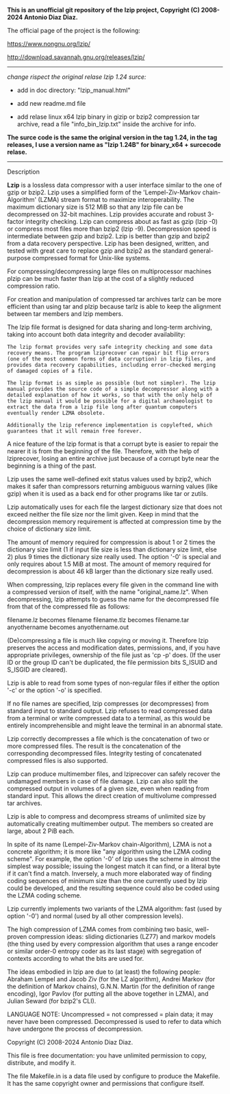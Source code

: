 **This is an unofficial git repository of the lzip project, Copyright (C) 2008-2024 Antonio Diaz Diaz.**

The official page of the project is the following:

https://www.nongnu.org/lzip/

http://download.savannah.gnu.org/releases/lzip/

---

*change rispect the original relase lzip 1.24 surce:*

* add in doc directory: "lzip_manual.html"

* add new readme.md file

* add relase linux x64 lzip binary in gizip or bzip2 compression tar archive, read a file "info_bin_lzip.txt" inside the archive for info.

**The surce code is the same the original version in the tag 1.24, in the tag releases, I use a version name as "lzip 1.24B" for binary_x64 + surcecode relase.**

---

Description

**Lzip** is a lossless data compressor with a user interface similar to the one of gzip or bzip2. Lzip uses a simplified form of the 'Lempel-Ziv-Markov chain-Algorithm' (LZMA) stream format to maximize interoperability. The maximum dictionary size is 512 MiB so that any lzip file can be decompressed on 32-bit machines. Lzip provides accurate and robust 3-factor integrity checking. Lzip can compress about as fast as gzip (lzip -0) or compress most files more than bzip2 (lzip -9). Decompression speed is intermediate between gzip and bzip2. Lzip is better than gzip and bzip2 from a data recovery perspective. Lzip has been designed, written, and tested with great care to replace gzip and bzip2 as the standard general-purpose compressed format for Unix-like systems.

For compressing/decompressing large files on multiprocessor machines plzip can be much faster than lzip at the cost of a slightly reduced compression ratio.

For creation and manipulation of compressed tar archives tarlz can be more efficient than using tar and plzip because tarlz is able to keep the alignment between tar members and lzip members.

The lzip file format is designed for data sharing and long-term archiving, taking into account both data integrity and decoder availability:

    The lzip format provides very safe integrity checking and some data recovery means. The program lziprecover can repair bit flip errors (one of the most common forms of data corruption) in lzip files, and provides data recovery capabilities, including error-checked merging of damaged copies of a file.

    The lzip format is as simple as possible (but not simpler). The lzip manual provides the source code of a simple decompressor along with a detailed explanation of how it works, so that with the only help of the lzip manual it would be possible for a digital archaeologist to extract the data from a lzip file long after quantum computers eventually render LZMA obsolete.

    Additionally the lzip reference implementation is copylefted, which guarantees that it will remain free forever.

A nice feature of the lzip format is that a corrupt byte is easier to repair the nearer it is from the beginning of the file. Therefore, with the help of lziprecover, losing an entire archive just because of a corrupt byte near the beginning is a thing of the past.

Lzip uses the same well-defined exit status values used by bzip2, which makes it safer than compressors returning ambiguous warning values (like gzip) when it is used as a back end for other programs like tar or zutils.

Lzip automatically uses for each file the largest dictionary size that does not exceed neither the file size nor the limit given. Keep in mind that the decompression memory requirement is affected at compression time by the choice of dictionary size limit.

The amount of memory required for compression is about 1 or 2 times the dictionary size limit (1 if input file size is less than dictionary size limit, else 2) plus 9 times the dictionary size really used. The option '-0' is special and only requires about 1.5 MiB at most. The amount of memory required for decompression is about 46 kB larger than the dictionary size really used.

When compressing, lzip replaces every file given in the command line with a compressed version of itself, with the name "original_name.lz". When decompressing, lzip attempts to guess the name for the decompressed file from that of the compressed file as follows:

filename.lz becomes filename filename.tlz becomes filename.tar anyothername becomes anyothername.out

(De)compressing a file is much like copying or moving it. Therefore lzip preserves the access and modification dates, permissions, and, if you have appropriate privileges, ownership of the file just as 'cp -p' does. (If the user ID or the group ID can't be duplicated, the file permission bits S_ISUID and S_ISGID are cleared).

Lzip is able to read from some types of non-regular files if either the option '-c' or the option '-o' is specified.

If no file names are specified, lzip compresses (or decompresses) from standard input to standard output. Lzip refuses to read compressed data from a terminal or write compressed data to a terminal, as this would be entirely incomprehensible and might leave the terminal in an abnormal state.

Lzip correctly decompresses a file which is the concatenation of two or more compressed files. The result is the concatenation of the corresponding decompressed files. Integrity testing of concatenated compressed files is also supported.

Lzip can produce multimember files, and lziprecover can safely recover the undamaged members in case of file damage. Lzip can also split the compressed output in volumes of a given size, even when reading from standard input. This allows the direct creation of multivolume compressed tar archives.

Lzip is able to compress and decompress streams of unlimited size by automatically creating multimember output. The members so created are large, about 2 PiB each.

In spite of its name (Lempel-Ziv-Markov chain-Algorithm), LZMA is not a concrete algorithm; it is more like "any algorithm using the LZMA coding scheme". For example, the option '-0' of lzip uses the scheme in almost the simplest way possible; issuing the longest match it can find, or a literal byte if it can't find a match. Inversely, a much more elaborated way of finding coding sequences of minimum size than the one currently used by lzip could be developed, and the resulting sequence could also be coded using the LZMA coding scheme.

Lzip currently implements two variants of the LZMA algorithm: fast (used by option '-0') and normal (used by all other compression levels).

The high compression of LZMA comes from combining two basic, well-proven compression ideas: sliding dictionaries (LZ77) and markov models (the thing used by every compression algorithm that uses a range encoder or similar order-0 entropy coder as its last stage) with segregation of contexts according to what the bits are used for.

The ideas embodied in lzip are due to (at least) the following people: Abraham Lempel and Jacob Ziv (for the LZ algorithm), Andrei Markov (for the definition of Markov chains), G.N.N. Martin (for the definition of range encoding), Igor Pavlov (for putting all the above together in LZMA), and Julian Seward (for bzip2's CLI).

LANGUAGE NOTE: Uncompressed = not compressed = plain data; it may never have been compressed. Decompressed is used to refer to data which have undergone the process of decompression.

Copyright (C) 2008-2024 Antonio Diaz Diaz.

This file is free documentation: you have unlimited permission to copy, distribute, and modify it.

The file Makefile.in is a data file used by configure to produce the Makefile. It has the same copyright owner and permissions that configure itself.
